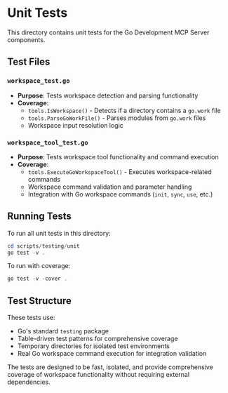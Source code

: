 # Unit Tests

This directory contains unit tests for the Go Development MCP Server components.

## Test Files

### `workspace_test.go`
- **Purpose**: Tests workspace detection and parsing functionality
- **Coverage**: 
  - `tools.IsWorkspace()` - Detects if a directory contains a `go.work` file
  - `tools.ParseGoWorkFile()` - Parses modules from `go.work` files
  - Workspace input resolution logic

### `workspace_tool_test.go`
- **Purpose**: Tests workspace tool functionality and command execution
- **Coverage**:
  - `tools.ExecuteGoWorkspaceTool()` - Executes workspace-related commands
  - Workspace command validation and parameter handling
  - Integration with Go workspace commands (`init`, `sync`, `use`, etc.)

## Running Tests

To run all unit tests in this directory:

```powershell
cd scripts/testing/unit
go test -v .
```

To run with coverage:

```powershell
go test -v -cover .
```

## Test Structure

These tests use:
- Go's standard `testing` package
- Table-driven test patterns for comprehensive coverage
- Temporary directories for isolated test environments
- Real Go workspace command execution for integration validation

The tests are designed to be fast, isolated, and provide comprehensive coverage of workspace functionality without requiring external dependencies.
